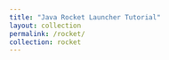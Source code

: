 ```yaml
---
title: "Java Rocket Launcher Tutorial"
layout: collection
permalink: /rocket/
collection: rocket
---
```

